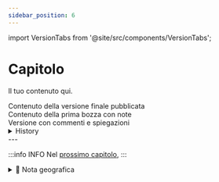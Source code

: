 ```yaml
---
sidebar_position: 6
---
```


import VersionTabs from '@site/src/components/VersionTabs';

# Capitolo 

Il tuo contenuto qui.

<VersionTabs>
  <div label="Versione Pubblicata" default>
    Contenuto della versione finale pubblicata
  </div>
  <div label="Prima Bozza">
    Contenuto della prima bozza con note
  </div>
  
  
  <div label="Versione Annotata">
    Versione con commenti e spiegazioni
  </div>
</VersionTabs>
  <details>
	<summary>History</summary>																					
  </details>
---

:::info INFO
Nel [prossimo capitolo](./chapter4-alt), 
:::

<details>
<summary>📍 Nota geografica</summary>


</details>																																												 